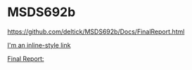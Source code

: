# MSDS692b

https://github.com/deltick/MSDS692b/Docs/FinalReport.html

[I'm an inline-style link](https://www.google.com)

[Final Report: ](https://github.com/deltick/MSDS692b/Docs/FinalReport.html)

